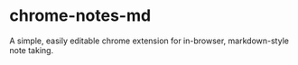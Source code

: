 # chrome-notes-md
A simple, easily editable chrome extension for in-browser, markdown-style note taking.
